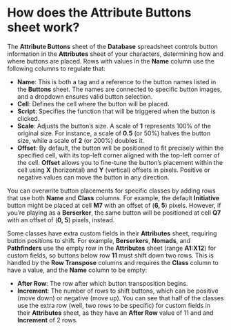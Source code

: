# How does the Attribute Buttons sheet work?

The **Attribute Buttons** sheet of the **Database** spreadsheet controls button information in the **Attributes** sheet  of your characters, determining how and where buttons are placed. Rows with values in the **Name** column use the following columns to regulate that:
- **Name**: This is both a tag and a reference to the button names listed in the **Buttons** sheet. The names are connected to specific button images, and a dropdown ensures valid button selection.
- **Cell**: Defines the cell where the button will be placed.
- **Script**: Specifies the function that will be triggered when the button is clicked.
- **Scale**: Adjusts the button’s size. A scale of **1** represents 100% of the original size. For instance, a scale of **0.5** (or 50%) halves the button size, while a scale of **2** (or 200%) doubles it.
- **Offset**: By default, the button will be positioned to fit precisely within the specified cell, with its top-left corner aligned with the top-left corner of the cell. **Offset** allows you to fine-tune the button’s placement within the cell using **X** (horizontal) and **Y** (vertical) offsets in pixels. Positive or negative values can move the button in any direction.

You can overwrite button placements for specific classes by adding rows that use both **Name** and **Class** columns. For example, the default **Initiative** button might be placed at cell **M7** with an offset of (**6, 5**) pixels. However, if you’re playing as a **Berserker**, the same button will be positioned at cell **Q7** with an offset of (**0, 5**) pixels, instead.

Some classes have extra custom fields in their **Attributes** sheet, requiring button positions to shift. For example, **Berserkers**, **Nomads**, and **Pathfinders** use the empty row in the **Attributes** sheet (range **A1:X12**) for custom fields, so buttons below row **11** must shift down two rows. This is handled by the **Row Transpose** columns and requires the **Class** column to have a value, and the **Name** column to be empty:
- **After Row**: The row after which button transposition begins.
- **Increment**: The number of rows to shift buttons, which can be positive (move down) or negative (move up).
You can see that half of the classes use the extra row (well, two rows to be specific) for custom fields in their **Attributes** sheet, as they have an **After Row** value of 11 and and **Increment** of 2 rows.
